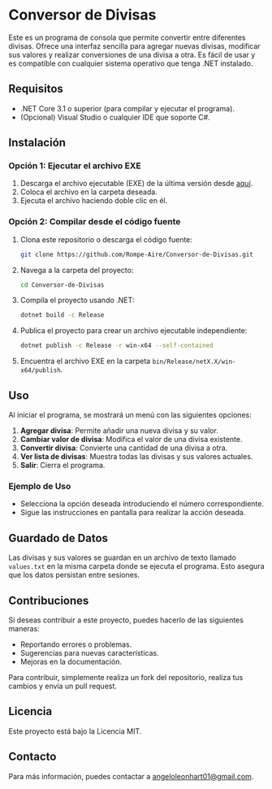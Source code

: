 # Conversor de Divisas

Este es un programa de consola que permite convertir entre diferentes divisas. Ofrece una interfaz sencilla para agregar nuevas divisas, modificar sus valores y realizar conversiones de una divisa a otra. Es fácil de usar y es compatible con cualquier sistema operativo que tenga .NET instalado.

## Requisitos

- .NET Core 3.1 o superior (para compilar y ejecutar el programa).
- (Opcional) Visual Studio o cualquier IDE que soporte C#.

## Instalación

### Opción 1: Ejecutar el archivo EXE

1. Descarga el archivo ejecutable (EXE) de la última versión desde [aquí](https://github.com/Rompe-Aire/Conversor-de-Divisas/releases).
2. Coloca el archivo en la carpeta deseada.
3. Ejecuta el archivo haciendo doble clic en él.

### Opción 2: Compilar desde el código fuente

1. Clona este repositorio o descarga el código fuente:
   ```bash
   git clone https://github.com/Rompe-Aire/Conversor-de-Divisas.git
   ```
2. Navega a la carpeta del proyecto:
   ```bash
   cd Conversor-de-Divisas
   ```
3. Compila el proyecto usando .NET:
   ```bash
   dotnet build -c Release
   ```
4. Publica el proyecto para crear un archivo ejecutable independiente:
   ```bash
   dotnet publish -c Release -r win-x64 --self-contained
   ```
5. Encuentra el archivo EXE en la carpeta `bin/Release/netX.X/win-x64/publish`.

## Uso

Al iniciar el programa, se mostrará un menú con las siguientes opciones:

1. **Agregar divisa**: Permite añadir una nueva divisa y su valor.
2. **Cambiar valor de divisa**: Modifica el valor de una divisa existente.
3. **Convertir divisa**: Convierte una cantidad de una divisa a otra.
4. **Ver lista de divisas**: Muestra todas las divisas y sus valores actuales.
5. **Salir**: Cierra el programa.

### Ejemplo de Uso

- Selecciona la opción deseada introduciendo el número correspondiente.
- Sigue las instrucciones en pantalla para realizar la acción deseada.

## Guardado de Datos

Las divisas y sus valores se guardan en un archivo de texto llamado `values.txt` en la misma carpeta donde se ejecuta el programa. Esto asegura que los datos persistan entre sesiones.

## Contribuciones

Si deseas contribuir a este proyecto, puedes hacerlo de las siguientes maneras:

- Reportando errores o problemas.
- Sugerencias para nuevas características.
- Mejoras en la documentación.

Para contribuir, simplemente realiza un fork del repositorio, realiza tus cambios y envía un pull request.

## Licencia

Este proyecto está bajo la Licencia MIT.

## Contacto

Para más información, puedes contactar a [angeloleonhart01@gmail.com](mailto:angeloleonhart01@gmail.com).
